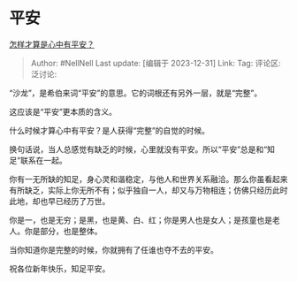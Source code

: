 # 平安
[怎样才算是心中有平安？](https://www.zhihu.com/question/636388863/answer/3344804274)

> Author: #NellNell
> Last update: [编辑于 2023-12-31]
> Link:
> Tag:
> 评论区:
> 泛讨论:

“沙龙”，是希伯来词“平安”的意思。它的词根还有另外一层，就是“完整”。

这应该是“平安”更本质的含义。

什么时候才算心中有平安？是人获得“完整”的自觉的时候。

换句话说，当人总感觉有缺乏的时候，心里就没有平安。所以“平安”总是和“知足”联系在一起。

你有一无所缺的知足，身心灵和谐稳定，与他人和世界关系融洽。那么你虽看起来有所缺乏，实际上你无所不有；似乎独自一人，却又与万物相连；仿佛只经历此时此地，却也早已经历了万世。

你是一，也是无穷；是黑，也是黄、白、红；你是男人也是女人；是孩童也是老人。你是部分，也是整体。

当你知道你是完整的时候，你就拥有了任谁也夺不去的平安。

祝各位新年快乐，知足平安。
